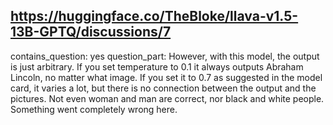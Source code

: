 ## https://huggingface.co/TheBloke/llava-v1.5-13B-GPTQ/discussions/7

contains_question: yes
question_part: However, with this model, the output is just arbitrary. If you set temperature to 0.1 it always outputs Abraham Lincoln, no matter what image. If you set it to 0.7 as suggested in the model card, it varies a lot, but there is no connection between the output and the pictures. Not even woman and man are correct, nor black and white people.  Something went completely wrong here.